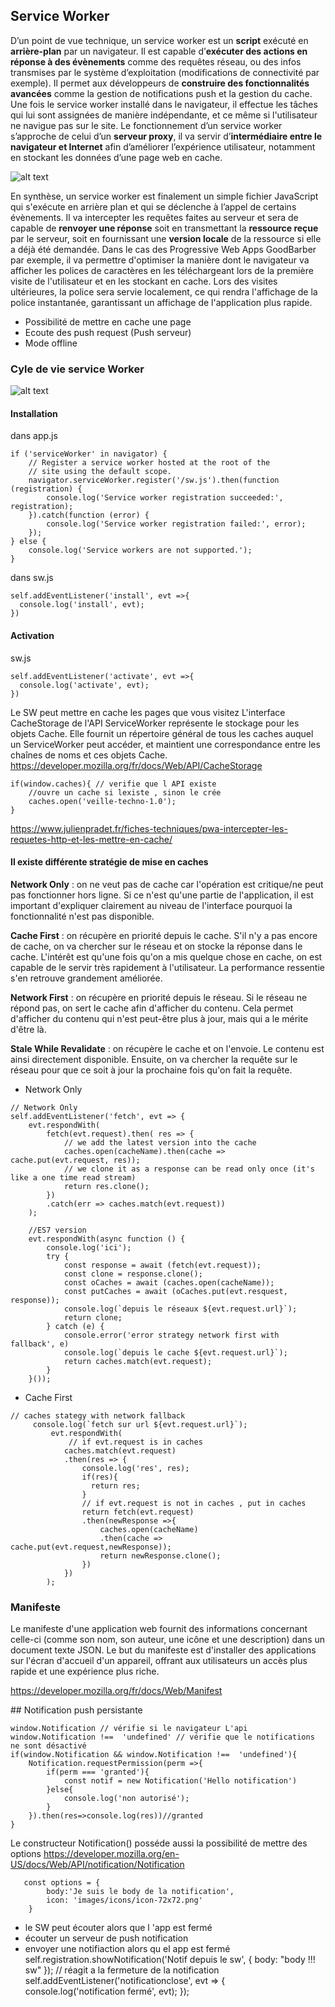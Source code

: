 ## Service Worker

D’un point de vue technique, un service worker est un **script** exécuté en **arrière-plan** par un navigateur. Il est capable d’**exécuter des actions en réponse à des évènements** comme des requêtes réseau, ou des infos transmises par le système d’exploitation (modifications de connectivité par exemple). Il permet aux développeurs de **construire des fonctionnalités avancées** comme la gestion de notifications push et la gestion du cache. Une fois le service worker installé dans le navigateur, il effectue les tâches qui lui sont assignées de manière indépendante, et ce même si l'utilisateur ne navigue pas sur le site. Le fonctionnement d’un service worker s’approche de celui d’un **serveur proxy**, il va servir d’**intermédiaire entre le navigateur et Internet** afin d’améliorer l’expérience utilisateur, notamment en stockant les données d’une page web en cache.

![alt text](https://cmsphoto.ww-cdn.com/superstatic/40142/art/grande/18510515-22641604.jpg?v=1511868551 "LService Worker")

En synthèse, un service worker est finalement un simple fichier JavaScript qui s'exécute en arrière plan et qui se déclenche à l’appel de certains évènements.  Il va intercepter les requêtes faites au serveur et sera de  capable de **renvoyer une réponse** soit en transmettant la **ressource reçue** par le  serveur, soit en fournissant une **version locale** de la ressource si elle a déjà été demandée. Dans le cas des Progressive Web Apps GoodBarber par exemple, il va permettre d'optimiser la manière dont le navigateur va afficher les polices de caractères en les téléchargeant lors de la première visite de l'utilisateur et en les stockant en cache. Lors des visites ultérieures, la police sera servie localement, ce qui rendra l'affichage de la police instantanée, garantissant un affichage de l'application plus rapide.

* Possibilité de mettre en cache une page
* Ecoute des push request (Push serveur)
* Mode offline

### Cyle de vie service Worker
![alt text](https://developers.google.com/web/fundamentals/primers/service-workers/images/sw-lifecycle.png "LService Worker")

#### Installation 
dans app.js
```
if ('serviceWorker' in navigator) {
    // Register a service worker hosted at the root of the
    // site using the default scope.
    navigator.serviceWorker.register('/sw.js').then(function (registration) {
        console.log('Service worker registration succeeded:', registration);
    }).catch(function (error) {
        console.log('Service worker registration failed:', error);
    });
} else {
    console.log('Service workers are not supported.');
}
  ```
  dans sw.js
  ```
  self.addEventListener('install', evt =>{
    console.log('install', evt);   
})
```
  #### Activation
  sw.js
  ```
self.addEventListener('activate', evt =>{
    console.log('activate', evt);   
})
```
Le SW peut mettre en cache les pages que vous visitez
L'interface CacheStorage de l'API ServiceWorker représente le stockage pour les objets Cache. Elle fournit un répertoire général de tous les caches auquel un ServiceWorker peut accéder, et maintient une correspondance entre les chaînes de noms et ces objets Cache.
https://developer.mozilla.org/fr/docs/Web/API/CacheStorage
```
if(window.caches){ // verifie que l API existe
    //ouvre un cache si lexiste , sinon le crée
    caches.open('veille-techno-1.0');
}
```
https://www.julienpradet.fr/fiches-techniques/pwa-intercepter-les-requetes-http-et-les-mettre-en-cache/
#### Il existe différente stratégie de mise en caches 

**Network Only** : on ne veut pas de cache car l'opération est critique/ne peut pas fonctionner hors ligne. Si ce n'est qu'une partie de l'application, il est important d'expliquer clairement au niveau de l'interface pourquoi la fonctionnalité n'est pas disponible.

**Cache First** : on récupère en priorité depuis le cache. S'il n'y a pas encore de cache, on va chercher sur le réseau et on stocke la réponse dans le cache. L'intérêt est qu'une fois qu'on a mis quelque chose en cache, on est capable de le servir très rapidement à l'utilisateur. La performance ressentie s'en retrouve grandement améliorée.

**Network First** : on récupère en priorité depuis le réseau. Si le réseau ne répond pas, on sert le cache afin d'afficher du contenu. Cela permet d'afficher du contenu qui n'est peut-être plus à jour, mais qui a le mérite d'être là.

**Stale While Revalidate** : on récupère le cache et on l'envoie. Le contenu est ainsi directement disponible. Ensuite, on va chercher la requête sur le réseau pour que ce soit à jour la prochaine fois qu'on fait la requête.

* Network Only
```
// Network Only
self.addEventListener('fetch', evt => {
    evt.respondWith(
        fetch(evt.request).then( res => {
            // we add the latest version into the cache
            caches.open(cacheName).then(cache => cache.put(evt.request, res));
            // we clone it as a response can be read only once (it's like a one time read stream)
            return res.clone();
        })
        .catch(err => caches.match(evt.request))
    );

    //ES7 version
    evt.respondWith(async function () {
        console.log('ici');
        try {
            const response = await (fetch(evt.request));
            const clone = response.clone();
            const oCaches = await (caches.open(cacheName));
            const putCaches = await (oCaches.put(evt.resquest, response));
            console.log(`depuis le réseaux ${evt.request.url}`);
            return clone;
        } catch (e) {
            console.error('error strategy network first with fallback', e)
            console.log(`depuis le cache ${evt.request.url}`);
            return caches.match(evt.request);
        }
    }());

```
* Cache First
```
// caches stategy with network fallback
     console.log(`fetch sur url ${evt.request.url}`);
         evt.respondWith(
             // if evt.request is in caches 
            caches.match(evt.request)
            .then(res => {
                console.log('res', res);
                if(res){
                  return res;  
                } 
                // if evt.request is not in caches , put in caches
                return fetch(evt.request)
                .then(newResponse =>{
                    caches.open(cacheName)
                    .then(cache => cache.put(evt.request,newResponse));
                    return newResponse.clone();
                })
            })  
        );
```

### Manifeste 

Le manifeste d'une application web fournit des informations concernant celle-ci (comme son nom, son auteur, une icône et une description) dans un document texte JSON. Le but du manifeste est d'installer des applications sur l'écran d'accueil d'un appareil, offrant aux utilisateurs un accès plus rapide et une expérience plus riche.

https://developer.mozilla.org/fr/docs/Web/Manifest



## Notification push persistante

```
window.Notification // vérifie si le navigateur L'api
window.Notification !==  'undefined' // vérifie que le notifications ne sont désactivé
if(window.Notification && window.Notification !==  'undefined'){
    Notification.requestPermission(perm =>{
        if(perm === 'granted'){
            const notif = new Notification('Hello notification')
        }else{
            console.log('non autorisé');
        }
    }).then(res=>console.log(res))//granted
}
```

Le constructeur Notification() posséde aussi la possibilité de mettre des options
https://developer.mozilla.org/en-US/docs/Web/API/notification/Notification

```
   const options = {
        body:'Je suis le body de la notification',
        icon: 'images/icons/icon-72x72.png'
    }
```

* le SW peut écouter alors que l 'app est fermé 
* écouter un serveur de push notification
* envoyer une notifiaction alors qu el app est fermé
self.registration.showNotification('Notif depuis le sw', {
    body: "body !!! sw"
});
// réagit a la fermeture de la notification
self.addEventListener('notificationclose', evt => {
    console.log('notification fermé', evt);
});
```